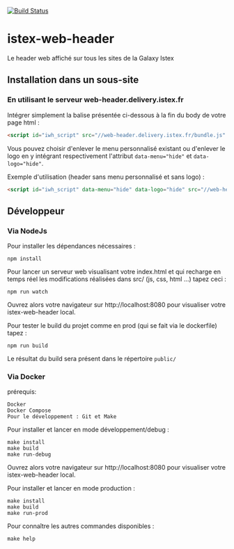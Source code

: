 [![Build Status](https://travis-ci.org/istex/istex-web-header.svg?branch=master)](https://travis-ci.org/istex/istex-web-header)
# istex-web-header

Le header web affiché sur tous les sites de la Galaxy Istex

## Installation dans un sous-site

### En utilisant le serveur web-header.delivery.istex.fr

Intégrer simplement la balise présentée ci-dessous à la fin du body de votre page html :
```html
<script id="iwh_script" src="//web-header.delivery.istex.fr/bundle.js" ></script>
```
Vous pouvez choisir d'enlever le menu personnalisé existant ou d'enlever le logo en y intégrant respectivement l'attribut `data-menu="hide"` et `data-logo="hide"`.

Exemple d'utilisation (header sans menu personnalisé et sans logo) :
```html
<script id="iwh_script" data-menu="hide" data-logo="hide" src="//web-header.delivery.istex.fr/bundle.js" ></script>
```

## Développeur

### Via NodeJs

Pour installer les dépendances nécessaires :
```
npm install
```

Pour lancer un serveur web visualisant votre index.html et qui recharge en temps réel les modifications réalisées dans src/ (js, css, html ...) tapez ceci :
```
npm run watch
```
Ouvrez alors votre navigateur sur http://localhost:8080 pour visualiser votre istex-web-header local.

Pour tester le build du projet comme en prod (qui se fait via le dockerfile) tapez :
```
npm run build
```
Le résultat du build sera présent dans le répertoire `public/`

### Via Docker

prérequis: 

    Docker
    Docker Compose
    Pour le développement : Git et Make

Pour installer et lancer en mode développement/debug :
```
make install
make build
make run-debug
```
Ouvrez alors votre navigateur sur http://localhost:8080 pour visualiser votre istex-web-header local.

Pour installer et lancer en mode production :
```
make install
make build
make run-prod
```

Pour connaître les autres commandes disponibles :
```
make help
```

